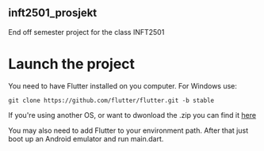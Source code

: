 ## inft2501_prosjekt

End off semester project for the class INFT2501

# Launch the project

You need to have Flutter installed on you computer.
For Windows use: 
```
git clone https://github.com/flutter/flutter.git -b stable
```
If you're using another OS, or want to dwonload the .zip you can find it [here](https://docs.flutter.dev/get-started/install)

You may also need to add Flutter to your environment path.
  After that just boot up an Android emulator and run main.dart.


